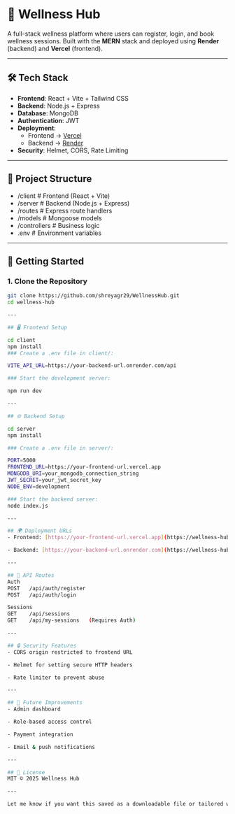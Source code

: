 # 🌿 Wellness Hub

A full-stack wellness platform where users can register, login, and book wellness sessions. Built with the **MERN** stack and deployed using **Render** (backend) and **Vercel** (frontend).

---

## 🛠 Tech Stack

- **Frontend**: React + Vite + Tailwind CSS  
- **Backend**: Node.js + Express  
- **Database**: MongoDB  
- **Authentication**: JWT  
- **Deployment**:  
  - Frontend → [Vercel](https://vercel.com/)  
  - Backend → [Render](https://render.com/)  
- **Security**: Helmet, CORS, Rate Limiting

---

## 📁 Project Structure

- /client # Frontend (React + Vite)
- /server # Backend (Node.js + Express)
- /routes # Express route handlers
- /models # Mongoose models
- /controllers # Business logic
- .env # Environment variables

---

## 🚀 Getting Started

### 1. Clone the Repository

```bash
git clone https://github.com/shreyagr29/WellnessHub.git
cd wellness-hub

---

## 🖥️ Frontend Setup

cd client
npm install
### Create a .env file in client/:

VITE_API_URL=https://your-backend-url.onrender.com/api

### Start the development server:

npm run dev

---

## 🌐 Backend Setup

cd server
npm install

### Create a .env file in server/:

PORT=5000
FRONTEND_URL=https://your-frontend-url.vercel.app
MONGODB_URI=your_mongodb_connection_string
JWT_SECRET=your_jwt_secret_key
NODE_ENV=development

### Start the backend server:
node index.js

---

## 🌍 Deployment URLs
- Frontend: [https://your-frontend-url.vercel.app](https://wellness-hub-kappa.vercel.app)

- Backend: [https://your-backend-url.onrender.com](https://wellness-hub.onrender.com)

---

## 📡 API Routes
Auth
POST   /api/auth/register
POST   /api/auth/login

Sessions
GET    /api/sessions
GET    /api/my-sessions   (Requires Auth)

---

## 🔒 Security Features
- CORS origin restricted to frontend URL

- Helmet for setting secure HTTP headers

- Rate limiter to prevent abuse

---

## 🌱 Future Improvements
- Admin dashboard

- Role-based access control

- Payment integration

- Email & push notifications

---

## 📝 License
MIT © 2025 Wellness Hub

---

Let me know if you want this saved as a downloadable file or tailored with your actual GitHub repo URL and deployed frontend/backend URLs.

